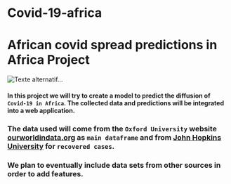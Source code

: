 # Covid-19-africa

# African covid spread predictions in Africa **Project**

![Texte alternatif…](https://www.iapb.org/wp-content/uploads/covid-19-french-900x511-1.jpg)


#### In this project we will try to create a model to predict the diffusion of `Covid-19 in Africa`. The collected data and predictions will be integrated into a web application.

### The data used will come from the `Oxford University` website [ourworldindata.org](https://github.com/owid/covid-19-data/blob/master/public/data/owid-covid-data.csv) as `main dataframe` and from [John Hopkins University](https://raw.githubusercontent.com/CSSEGISandData/COVID-19/master/csse_covid_19_data/csse_covid_19_time_series/time_series_covid19_recovered_global.csv) for `recovered cases`.

### We plan to eventually include data sets from other sources in order to add features. 
